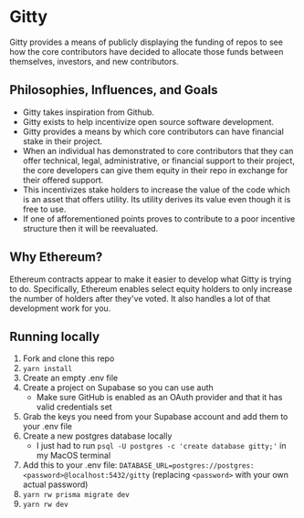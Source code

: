 # Gitty

Gitty provides a means of publicly displaying the funding of repos to see how the core contributors have decided to allocate those funds between themselves, investors, and new contributors.

## Philosophies, Influences, and Goals

- Gitty takes inspiration from Github.
- Gitty exists to help incentivize open source software development.
- Gitty provides a means by which core contributors can have financial stake in their project.
- When an individual has demonstrated to core contributors that they can offer technical, legal, administrative, or financial support to their project, the core developers can give them equity in their repo in exchange for their offered support.
- This incentivizes stake holders to increase the value of the code which is an asset that offers utility. Its utility derives its value even though it is free to use.
- If one of afforementioned points proves to contribute to a poor incentive structure then it will be reevaluated.

## Why Ethereum?

Ethereum contracts appear to make it easier to develop what Gitty is trying to do. Specifically, Ethereum enables select equity holders to only increase the number of holders after they've voted. It also handles a lot of that development work for you.

## Running locally

1. Fork and clone this repo
2. `yarn install`
3. Create an empty .env file
4. Create a project on Supabase so you can use auth
   - Make sure GitHub is enabled as an OAuth provider and that it has valid
     credentials set
5. Grab the keys you need from your Supabase account and add them to your .env
   file
6. Create a new postgres database locally
   - I just had to run `psql -U postgres -c 'create database gitty;'` in my
     MacOS terminal
7. Add this to your .env file:
   `DATABASE_URL=postgres://postgres:<password>@localhost:5432/gitty`
   (replacing `<password>` with your own actual password)
8. `yarn rw prisma migrate dev`
9. `yarn rw dev`
